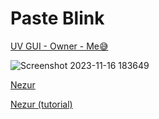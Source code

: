 # Paste Blink

[UV GUI - Owner - Me😅](https://t.ly/wdU5i)

![Screenshot 2023-11-16 183649](https://t.ly/dDJqp)

[Nezur](https://t.ly/L358h)

[Nezur (tutorial)](https://t.ly/2nwEP)



